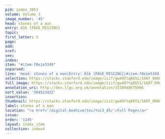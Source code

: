 ```yaml
---
pid: index_3853
volume: Volume 3
image_number: '45'
head: stones of a man
entry: 816 [PAGE_MISSING]
topic:
first_letter: S
page:
add:
xref:
see:
index:
item: "#item-f0e1e5349"
unparsed:
line: 'Head: stones of a man|Entry: 816 [PAGE_MISSING]|#item-f0e1e5349'
selection: https://stacks.stanford.edu/image/iiif/gw497tq8651/1607_0988/212,3422,522,91/full/0/default.jpg
full_image: https://stacks.stanford.edu/image/iiif/gw497tq8651/1607_0988/full/full/0/default.jpg
annotation_uri: http://dev.llgc.org.uk/annotation/1530448675966
sort_value: '304513422'
insertion:
thumbnail: https://stacks.stanford.edu/image/iiif/gw497tq8651/1607_0988/212,3422,522,91/150,/0/default.jpg
label: stones of a man
location: "<a href='/digital-beehive/toc/toc3_45/'>Full Page</a>"
issue:
order: '1145'
layout: index_item
collection: index4
---
```

